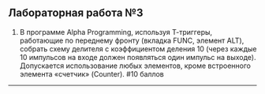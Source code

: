 ## Лабораторная работа №3 ##
1. В программе Alpha Programming, используя Т-триггеры, работающие по переднему фронту (вкладка FUNC, элемент ALT), собрать схему делителя с коэффициентом деления 10 (через каждые 10 импульсов на входе должен появляться один импульс на выходе). Допускается использование любых элементов, кроме встроенного элемента «счетчик» (Counter). #10 баллов


___
